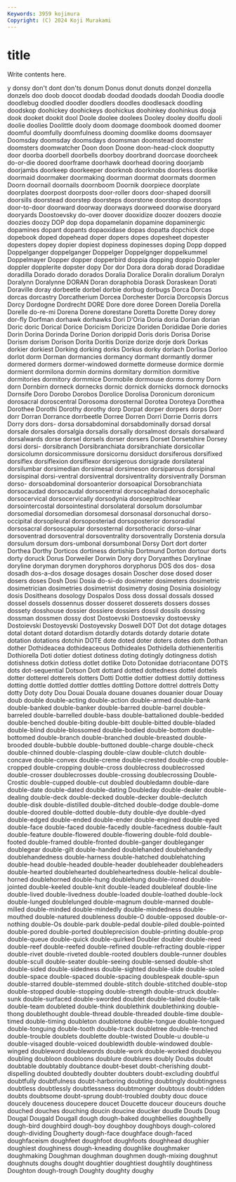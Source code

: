 ```yaml
---
Keywords: 3959 kojimura
Copyright: (C) 2024 Koji Murakami
---
```


# title

Write contents here.



y donsy don't dont don'ts
donum Donus donut donuts donzel donzella donzels doo doob doocot
doodab doodad doodads doodah Doodia doodle doodlebug doodled doodler doodlers
doodles doodlesack doodling doodskop doohickey doohickeys doohickus doohinkey doohinkus dooja
dook dooket dookit dool Doole doolee doolees Dooley dooley doolfu
dooli doolie doolies Doolittle dooly doom doomage doombook doomed doomer
doomful doomfully doomfulness dooming doomlike dooms doomsayer Doomsday doomsday doomsdays
doomsman doomstead doomster doomsters doomwatcher Doon doon Doone doon-head-clock dooputty
door doorba doorbell doorbells doorboy doorbrand doorcase doorcheek do-or-die doored
doorframe doorhawk doorhead dooring doorjamb doorjambs doorkeep doorkeeper doorknob doorknobs
doorless doorlike doormaid doormaker doormaking doorman doormat doormats doormen Doorn
doornail doornails doornboom Doornik doorpiece doorplate doorplates doorpost doorposts door-roller
doors door-shaped doorsill doorsills doorstead doorstep doorsteps doorstone doorstop doorstops
door-to-door doorward doorway doorways doorweed doorwise dooryard dooryards Doostoevsky do-over
doover dooxidize doozer doozers doozie doozies doozy DOP dop dopa
dopamelanin dopamine dopaminergic dopamines dopant dopants dopaoxidase dopas dopatta dopchick
dope dopebook doped dopehead doper dopers dopes dopesheet dopester dopesters
dopey dopier dopiest dopiness dopinesses doping Dopp dopped Doppelganger doppelganger
Doppelger Doppelgnger doppelkummel Doppelmayer Dopper dopper dopperbird doppia dopping doppio
Doppler doppler dopplerite dopster dopy Dor dor Dora dora dorab
dorad Doradidae doradilla Dorado dorado dorados Doralia Doralice Doralin doralium
Doralyn Doralynn Doralynne DORAN Doran doraphobia Dorask Doraskean Dorati Doraville
doray dorbeetle dorbel dorbie dorbug dorbugs Dorca Dorcas dorcas dorcastry
Dorcatherium Dorcea Dorchester Dorcia Dorcopsis Dorcus Dorcy Dordogne Dordrecht DORE
Dore dore doree Doreen Dorelia Dorella Dorelle do-re-mi Dorena Dorene
dorestane Doretta Dorette Dorey dorey dor-fly Dorfman dorhawk dorhawks Dori
D'Oria Doria doria Dorian dorian Doric doric Dorical Dorice Doricism
Doricize Doriden Dorididae Dorie dories Dorin Dorina Dorinda Dorine Dorion
dorippid Doris doris Dorisa Dorise Dorism dorism Dorison Dorita Doritis
Dorize dorize dorje dork Dorkas dorkier dorkiest Dorking dorking dorks
Dorkus dorky dorlach Dorlisa Dorloo dorlot dorm Dorman dormancies dormancy
dormant dormantly dormer dormered dormers dormer-windowed dormette dormeuse dormice dormie
dormient dormilona dormin dormins dormitary dormition dormitive dormitories dormitory dormmice
Dormobile dormouse dorms dormy Dorn dorn Dornbirn dorneck dornecks dornic
dornick dornicks dornock dornocks Dornsife Doro Dorobo Dorobos Dorolice Dorolisa
Doronicum doronicum dorosacral doroscentral Dorosoma dorosternal Dorotea Doroteya Dorothea Dorothee
Dorothi Dorothy dorothy dorp Dorpat dorper dorpers dorps Dorr dorr
Dorran Dorrance dorrbeetle Dorree Dorren Dorri Dorrie Dorris dorrs Dorry
dors dors- dorsa dorsabdominal dorsabdominally dorsad dorsal dorsale dorsales dorsalgia
dorsalis dorsally dorsalmost dorsals dorsalward dorsalwards dorse dorsel dorsels dorser
dorsers Dorset Dorsetshire Dorsey dorsi dorsi- dorsibranch Dorsibranchiata dorsibranchiate dorsicollar
dorsicolumn dorsicommissure dorsicornu dorsiduct dorsiferous dorsifixed dorsiflex dorsiflexion dorsiflexor dorsigerous
dorsigrade dorsilateral dorsilumbar dorsimedian dorsimesal dorsimeson dorsiparous dorsipinal dorsispinal dorsi-ventral
dorsiventral dorsiventrality dorsiventrally Dorsman dorso- dorsoabdominal dorsoanterior dorsoapical Dorsobranchiata dorsocaudad
dorsocaudal dorsocentral dorsocephalad dorsocephalic dorsocervical dorsocervically dorsodynia dorsoepitrochlear dorsointercostal dorsointestinal
dorsolateral dorsolum dorsolumbar dorsomedial dorsomedian dorsomesal dorsonasal dorsonuchal dorso-occipital dorsopleural
dorsoposteriad dorsoposterior dorsoradial dorsosacral dorsoscapular dorsosternal dorsothoracic dorso-ulnar dorsoventrad dorsoventral
dorsoventrality dorsoventrally Dorstenia dorsula dorsulum dorsum dors-umbonal dorsumbonal Dorsy Dort
dort dorter Dorthea Dorthy Dorticos dortiness dortiship Dortmund Dorton dortour
dorts dorty doruck Dorus Dorweiler Dorwin Dory dory Doryanthes Dorylinae
doryline doryman dorymen doryphoros doryphorus DOS dos dos- dosa dosadh
dos-a-dos dosage dosages dosain Doscher dose dosed doser dosers doses
Dosh Dosi Dosia do-si-do dosimeter dosimeters dosimetric dosimetrician dosimetries dosimetrist
dosimetry dosing Dosinia dosiology dosis Dositheans dosology Dospalos Doss doss
dossal dossals dossed dossel dossels dossennus dosser dosseret dosserets dossers
dosses dossety dosshouse dossier dossiere dossiers dossil dossils dossing dossman
dossmen dossy dost Dostoevski Dostoevsky dostoevsky Dostoievski Dostoyevski Dostoyevsky Doswell
DOT Dot dot dotage dotages dotal dotant dotard dotardism dotardly
dotards dotardy dotarie dotate dotation dotations dotchin DOTE dote doted
doter doters dotes doth Dothan dother Dothideacea dothideaceous Dothideales Dothidella
dothienenteritis Dothiorella Doti dotier dotiest dotiness doting dotingly dotingness dotish
dotishness dotkin dotless dotlet dotlike Doto Dotonidae dotriacontane DOTS dots
dot-sequential Dotson Dott dottard dotted dottedness dottel dottels dotter dotterel
dotterels dotters Dotti Dottie dottier dottiest dottily dottiness dotting dottle
dottled dottler dottles dottling Dottore dottrel dottrels Dotty dotty Doty
doty Dou Douai Douala douane douanes douanier douar Douay doub
double double-acting double-action double-armed double-bank double-banked double-banker double-barred double-barrel double-barreled
double-barrelled double-bass double-battalioned double-bedded double-benched double-biting double-bitt double-bitted double-bladed double-blind
double-blossomed double-bodied double-bottom double-bottomed double-branch double-branched double-breasted double-brooded double-bubble double-buttoned
double-charge double-check double-chinned double-clasping double-claw double-clutch double-concave double-convex double-creme double-crested
double-crop double-cropped double-cropping double-cross doublecross doublecrossed double-crosser doublecrosses double-crossing doublecrossing
Double-Crostic double-cupped double-cut doubled doubledamn double-dare double-date double-dated double-dating Doubleday
double-dealer double-dealing double-deck double-decked double-decker double-declutch double-disk double-distilled double-ditched double-dodge
double-dome double-doored double-dotted double-duty double-dye double-dyed double-edged double-ended double-ender double-engined
double-eyed double-face double-faced double-facedly double-facedness double-fault double-feature double-flowered double-flowering double-fold
double-footed double-framed double-fronted double-ganger doubleganger doublegear double-gilt double-handed doublehanded doublehandedly
doublehandedness double-harness double-hatched doublehatching double-head double-headed double-header doubleheader doubleheaders double-hearted
doublehearted doubleheartedness double-helical double-horned doublehorned double-hung doublehung double-ironed double-jointed double-keeled
double-knit double-leaded doubleleaf double-line double-lived double-livedness double-loaded double-loathed double-lock double-lunged
doublelunged double-magnum double-manned double-milled double-minded double-mindedly double-mindedness double-mouthed double-natured doubleness
double-O double-opposed double-or-nothing double-Os double-park double-pedal double-piled double-pointed double-pored double-ported
doubleprecision double-printing double-prop double-queue double-quick double-quirked Doubler doubler double-reed double-reef
double-reefed double-refined double-refracting double-ripper double-rivet double-riveted double-rooted doublers double-runner doubles
double-scull double-seater double-seeing double-sensed double-shot double-sided double-sidedness double-sighted double-slide double-soled
double-space double-spaced double-spacing doublespeak double-spun double-starred double-stemmed double-stitch double-stitched double-stop
double-stopped double-stopping double-strength double-struck double-sunk double-surfaced double-sworded doublet double-tailed double-talk
double-team doubleted double-think doublethink doublethinking double-thong doublethought double-thread double-threaded double-time
double-timed double-timing doubleton doubletone double-tongue double-tongued double-tonguing double-tooth double-track doubletree
double-trenched double-trouble doublets doublette double-twisted Double-u double-u double-visaged double-voiced doublewidth
double-windowed double-winged doubleword doublewords double-work double-worked doubleyou doubling doubloon doubloons
doublure doublures doubly Doubs doubt doubtable doubtably doubtance doubt-beset doubt-cherishing
doubt-dispelling doubted doubtedly doubter doubters doubt-excluding doubtful doubtfully doubtfulness doubt-harboring
doubting doubtingly doubtingness doubtless doubtlessly doubtlessness doubtmonger doubtous doubt-ridden doubts
doubtsome doubt-sprung doubt-troubled doubty douc douce doucely douceness doucepere doucet
Doucette douceur douceurs douche douched douches douching doucin doucine doucker
doudle Douds Doug Dougal Dougald Dougall dough dough-baked doughbellies doughbelly
dough-bird doughbird dough-boy doughboy doughboys dough-colored dough-dividing Dougherty dough-face doughface
dough-faced doughfaceism doughfeet doughfoot doughfoots doughhead doughier doughiest doughiness dough-kneading
doughlike doughmaker doughmaking Doughman doughman doughmen dough-mixing doughnut doughnuts doughs
dought doughtier doughtiest doughtily doughtiness Doughton dough-trough Doughty doughty doughy
